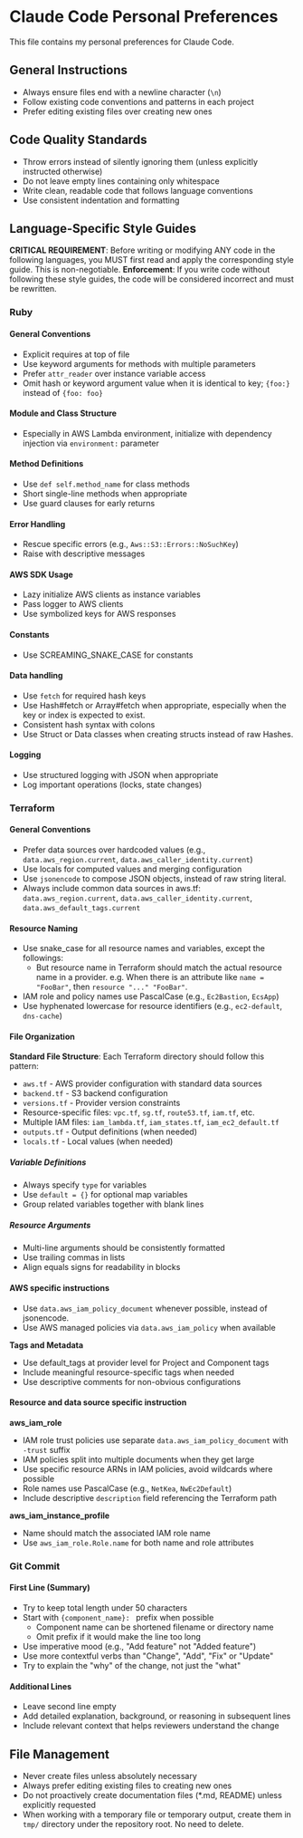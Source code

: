 # Claude Code Personal Preferences

This file contains my personal preferences for Claude Code.

## General Instructions

- Always ensure files end with a newline character (`\n`)
- Follow existing code conventions and patterns in each project
- Prefer editing existing files over creating new ones

## Code Quality Standards

- Throw errors instead of silently ignoring them (unless explicitly instructed otherwise)
- Do not leave empty lines containing only whitespace
- Write clean, readable code that follows language conventions
- Use consistent indentation and formatting

## Language-Specific Style Guides

**CRITICAL REQUIREMENT**: Before writing or modifying ANY code in the following languages, you MUST first read and apply the corresponding style guide. This is non-negotiable.
**Enforcement**: If you write code without following these style guides, the code will be considered incorrect and must be rewritten.

### Ruby

#### General Conventions

- Explicit requires at top of file
- Use keyword arguments for methods with multiple parameters
- Prefer `attr_reader` over instance variable access
- Omit hash or keyword argument value when it is identical to key; `{foo:}` instead of `{foo: foo}`

#### Module and Class Structure

- Especially in AWS Lambda environment, initialize with dependency injection via `environment:` parameter

#### Method Definitions

- Use `def self.method_name` for class methods
- Short single-line methods when appropriate
- Use guard clauses for early returns

#### Error Handling

- Rescue specific errors (e.g., `Aws::S3::Errors::NoSuchKey`)
- Raise with descriptive messages

#### AWS SDK Usage

- Lazy initialize AWS clients as instance variables
- Pass logger to AWS clients
- Use symbolized keys for AWS responses

#### Constants

- Use SCREAMING_SNAKE_CASE for constants

#### Data handling

- Use `fetch` for required hash keys
- Use Hash#fetch or Array#fetch when appropriate, especially when the key or index is expected to exist.
- Consistent hash syntax with colons
- Use Struct or Data classes when creating structs instead of raw Hashes.

#### Logging

- Use structured logging with JSON when appropriate
- Log important operations (locks, state changes)

### Terraform


#### General Conventions

- Prefer data sources over hardcoded values (e.g., `data.aws_region.current`, `data.aws_caller_identity.current`)
- Use locals for computed values and merging configuration
- Use `jsonencode` to compose JSON objects, instead of raw string literal.
- Always include common data sources in aws.tf: `data.aws_region.current`, `data.aws_caller_identity.current`, `data.aws_default_tags.current`

#### Resource Naming

- Use snake_case for all resource names and variables, except the followings:
  - But resource name in Terraform should match the actual resource name in a provider. e.g. When there is an attribute like `name = "FooBar"`, then `resource "..." "FooBar"`.
- IAM role and policy names use PascalCase (e.g., `Ec2Bastion`, `EcsApp`)
- Use hyphenated lowercase for resource identifiers (e.g., `ec2-default`, `dns-cache`)

#### File Organization

**Standard File Structure**: Each Terraform directory should follow this pattern:
- `aws.tf` - AWS provider configuration with standard data sources
- `backend.tf` - S3 backend configuration
- `versions.tf` - Provider version constraints
- Resource-specific files: `vpc.tf`, `sg.tf`, `route53.tf`, `iam.tf`, etc.
- Multiple IAM files: `iam_lambda.tf`, `iam_states.tf`, `iam_ec2_default.tf`
- `outputs.tf` - Output definitions (when needed)
- `locals.tf` - Local values (when needed)

##### Variable Definitions

- Always specify `type` for variables
- Use `default = {}` for optional map variables
- Group related variables together with blank lines

##### Resource Arguments

- Multi-line arguments should be consistently formatted
- Use trailing commas in lists
- Align equals signs for readability in blocks


#### AWS specific instructions

- Use `data.aws_iam_policy_document` whenever possible, instead of jsonencode.
- Use AWS managed policies via `data.aws_iam_policy` when available

**Tags and Metadata**

- Use default_tags at provider level for Project and Component tags
- Include meaningful resource-specific tags when needed
- Use descriptive comments for non-obvious configurations

#### Resource and data source specific instruction

**aws_iam_role**
- IAM role trust policies use separate `data.aws_iam_policy_document` with `-trust` suffix
- IAM policies split into multiple documents when they get large
- Use specific resource ARNs in IAM policies, avoid wildcards where possible
- Role names use PascalCase (e.g., `NetKea`, `NwEc2Default`)
- Include descriptive `description` field referencing the Terraform path

**aws_iam_instance_profile**
- Name should match the associated IAM role name
- Use `aws_iam_role.Role.name` for both name and role attributes

### Git Commit

#### First Line (Summary)
- Try to keep total length under 50 characters
- Start with `{component_name}: ` prefix when possible
  - Component name can be shortened filename or directory name
  - Omit prefix if it would make the line too long
- Use imperative mood (e.g., "Add feature" not "Added feature")
- Use more contextful verbs than "Change", "Add", "Fix" or "Update"
- Try to explain the "why" of the change, not just the "what"

#### Additional Lines
- Leave second line empty
- Add detailed explanation, background, or reasoning in subsequent lines
- Include relevant context that helps reviewers understand the change

## File Management

- Never create files unless absolutely necessary
- Always prefer editing existing files to creating new ones
- Do not proactively create documentation files (*.md, README) unless explicitly requested
- When working with a temporary file or temporary output, create them in `tmp/` directory under the repository root. No need to delete.
